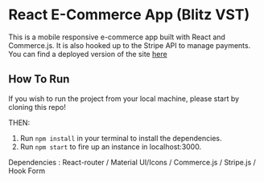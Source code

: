 # React E-Commerce App (Blitz VST)

This is a mobile responsive e-commerce app built with React and Commerce.js. It is also hooked up to the Stripe API to manage payments.
You can find a deployed version of the site [here](https://blitzvst.netlify.app/)


## How To Run
If you wish to run the project from your local machine, please start by cloning this repo!

THEN:

1. Run ```npm install``` in your terminal to install the dependencies. 
2. Run ```npm start``` to fire up an instance in localhost:3000. 

Dependencies :
React-router / Material UI/Icons / Commerce.js / Stripe.js / Hook Form
